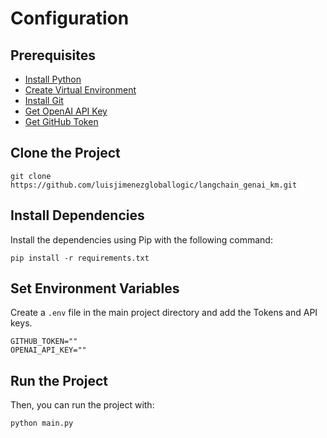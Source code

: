 # Configuration

## Prerequisites

- [Install Python](https://www.python.org/downloads/)
- [Create Virtual Environment](https://docs.python.org/3/library/venv.html)
- [Install Git](https://git-scm.com/downloads)
- [Get OpenAI API Key](https://platform.openai.com/api-keys)
- [Get GitHub Token](https://github.com/settings/tokens)

## Clone the Project

``` shell
git clone https://github.com/luisjimenezgloballogic/langchain_genai_km.git
```

## Install Dependencies

Install the dependencies using Pip with the following command:

``` shell
pip install -r requirements.txt
```

## Set Environment Variables

Create a `.env` file in the main project directory and add the Tokens and API keys.

```
GITHUB_TOKEN=""
OPENAI_API_KEY=""
```

## Run the Project

Then, you can run the project with:

``` shell
python main.py
```